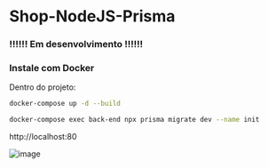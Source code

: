 # Shop-NodeJS-Prisma

### !!!!!! Em desenvolvimento !!!!!!

### Instale com Docker
Dentro do projeto:
```bash
docker-compose up -d --build
```
```bash
docker-compose exec back-end npx prisma migrate dev --name init
```
http://localhost:80

![image](https://github.com/user-attachments/assets/2dd6c1b2-94b5-4ddc-b6f6-08f0b3fcc010)

